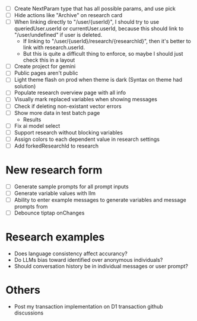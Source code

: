 - [ ] Create NextParam type that has all possible params, and use pick
- [ ] Hide actions like "Archive" on research card
- [ ] When linking directly to "/user/{userId}", I should try to use queriedUser.userId or currentUser.userId, because this should link to "/user/undefined" if user is deleted.
    - If linking to "/user/{userId}/research/{researchId}", then it's better to link with research.userId.
    - But this is quite a difficult thing to enforce, so maybe I should just check this in a layout
- [ ] Create project for gemini
- [ ] Public pages aren't public
- [ ] Light theme flash on prod when theme is dark (Syntax on theme had solution)
- [ ] Populate research overview page with all info
- [ ] Visually mark replaced variables when showing messages
- [ ] Check if deleting non-existant vector errors
- [ ] Show more data in test batch page
    - Results
- [ ] Fix ai model select
- [ ] Support research without blocking variables
- [ ] Assign colors to each dependent value in research settings
- [ ] Add forkedResearchId to research

# New research form

- [ ] Generate sample prompts for all prompt inputs
- [ ] Generate variable values with llm
- [ ] Ability to enter example messages to generate variables and message prompts from
- [ ] Debounce tiptap onChanges

# Research examples

- Does language consistency affect accurancy?
- Do LLMs bias toward identified over anonymous individuals?
- Should conversation history be in individual messages or user prompt?

# Others

- Post my transaction implementation on D1 transaction github discussions
